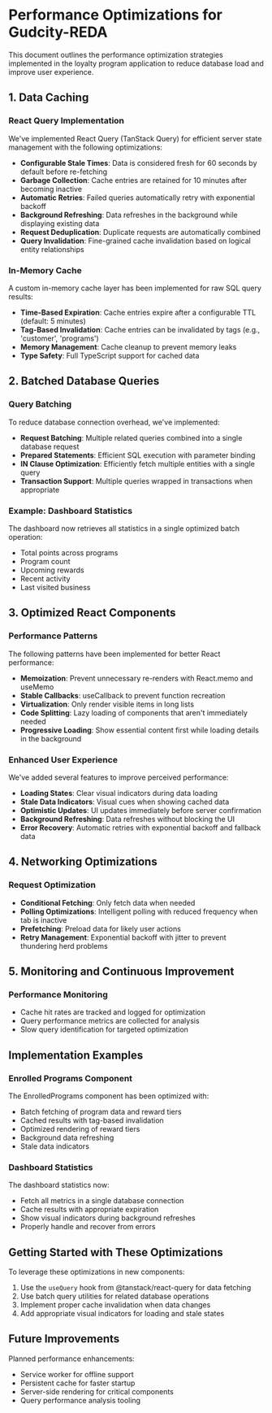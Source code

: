 # Performance Optimizations for Gudcity-REDA

This document outlines the performance optimization strategies implemented in the loyalty program application to reduce database load and improve user experience.

## 1. Data Caching

### React Query Implementation

We've implemented React Query (TanStack Query) for efficient server state management with the following optimizations:

- **Configurable Stale Times**: Data is considered fresh for 60 seconds by default before re-fetching
- **Garbage Collection**: Cache entries are retained for 10 minutes after becoming inactive
- **Automatic Retries**: Failed queries automatically retry with exponential backoff
- **Background Refreshing**: Data refreshes in the background while displaying existing data
- **Request Deduplication**: Duplicate requests are automatically combined
- **Query Invalidation**: Fine-grained cache invalidation based on logical entity relationships

### In-Memory Cache

A custom in-memory cache layer has been implemented for raw SQL query results:

- **Time-Based Expiration**: Cache entries expire after a configurable TTL (default: 5 minutes)
- **Tag-Based Invalidation**: Cache entries can be invalidated by tags (e.g., 'customer', 'programs')
- **Memory Management**: Cache cleanup to prevent memory leaks
- **Type Safety**: Full TypeScript support for cached data

## 2. Batched Database Queries

### Query Batching

To reduce database connection overhead, we've implemented:

- **Request Batching**: Multiple related queries combined into a single database request
- **Prepared Statements**: Efficient SQL execution with parameter binding
- **IN Clause Optimization**: Efficiently fetch multiple entities with a single query
- **Transaction Support**: Multiple queries wrapped in transactions when appropriate

### Example: Dashboard Statistics

The dashboard now retrieves all statistics in a single optimized batch operation:
- Total points across programs
- Program count
- Upcoming rewards
- Recent activity
- Last visited business

## 3. Optimized React Components

### Performance Patterns

The following patterns have been implemented for better React performance:

- **Memoization**: Prevent unnecessary re-renders with React.memo and useMemo
- **Stable Callbacks**: useCallback to prevent function recreation
- **Virtualization**: Only render visible items in long lists
- **Code Splitting**: Lazy loading of components that aren't immediately needed
- **Progressive Loading**: Show essential content first while loading details in the background

### Enhanced User Experience

We've added several features to improve perceived performance:

- **Loading States**: Clear visual indicators during data loading
- **Stale Data Indicators**: Visual cues when showing cached data
- **Optimistic Updates**: UI updates immediately before server confirmation
- **Background Refreshing**: Data refreshes without blocking the UI
- **Error Recovery**: Automatic retries with exponential backoff and fallback data

## 4. Networking Optimizations

### Request Optimization

- **Conditional Fetching**: Only fetch data when needed
- **Polling Optimizations**: Intelligent polling with reduced frequency when tab is inactive
- **Prefetching**: Preload data for likely user actions
- **Retry Management**: Exponential backoff with jitter to prevent thundering herd problems

## 5. Monitoring and Continuous Improvement

### Performance Monitoring

- Cache hit rates are tracked and logged for optimization
- Query performance metrics are collected for analysis
- Slow query identification for targeted optimization

## Implementation Examples

### Enrolled Programs Component

The EnrolledPrograms component has been optimized with:
- Batch fetching of program data and reward tiers
- Cached results with tag-based invalidation
- Optimized rendering of reward tiers
- Background data refreshing
- Stale data indicators

### Dashboard Statistics

The dashboard statistics now:
- Fetch all metrics in a single database connection
- Cache results with appropriate expiration
- Show visual indicators during background refreshes
- Properly handle and recover from errors

## Getting Started with These Optimizations

To leverage these optimizations in new components:

1. Use the `useQuery` hook from @tanstack/react-query for data fetching
2. Use batch query utilities for related database operations
3. Implement proper cache invalidation when data changes
4. Add appropriate visual indicators for loading and stale states

## Future Improvements

Planned performance enhancements:
- Service worker for offline support
- Persistent cache for faster startup
- Server-side rendering for critical components
- Query performance analysis tooling 